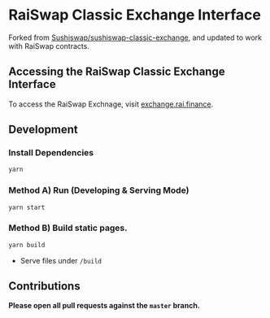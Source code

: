 # RaiSwap Classic Exchange Interface

Forked from [Sushiswap/sushiswap-classic-exchange](https://github.com/sushiswap/sushiswap-classic-exchange), and updated to work with RaiSwap contracts.

## Accessing the RaiSwap Classic Exchange Interface

To access the RaiSwap Exchnage, visit [exchange.rai.finance](https://exchange.rai.finance/#/).

## Development

### Install Dependencies

```bash
yarn
```

### Method A) Run (Developing & Serving Mode)

```bash
yarn start
```

### Method B) Build static pages.

```bash
yarn build
```

- Serve files under ```/build```

## Contributions

**Please open all pull requests against the `master` branch.** 
